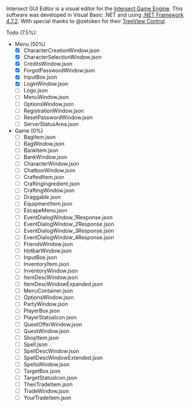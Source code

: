 Intersect GUI Editor is a visual editor for the [Intersect Game Engine](https://www.ascensiongamedev.com). This software was developed in Visual Basic .NET and using [.NET Framework 4.7.2](https://dotnet.microsoft.com/download/dotnet-framework/net472). With special thanks to @zetoken for their [TreeView Control](https://github.com/zetoken/JSon-Editor).

Todo (7.5%):
- Menu (50%)
  - [x] CharacterCreationWindow.json
  - [x] CharacterSelectionWindow.json
  - [x] CreditsWindow.json
  - [x] ForgotPasswordWindow.json
  - [x] InputBox.json
  - [x] LoginWindow.json
  - [ ] Logo.json
  - [ ] MenuWindow.json
  - [ ] OptionsWindow.json
  - [ ] RegistrationWindow.json
  - [ ] ResetPasswordWindow.json
  - [ ] ServerStatusArea.json
- Game (0%)
  - [ ] BagItem.json
  - [ ] BagWindow.json
  - [ ] BankItem.json
  - [ ] BankWindow.json
  - [ ] CharacterWindow.json
  - [ ] ChatboxWindow.json
  - [ ] CraftedItem.json
  - [ ] CraftingIngredient.json
  - [ ] CraftingWindow.json
  - [ ] Draggable.json
  - [ ] EquipmentItem.json
  - [ ] EscapeMenu.json
  - [ ] EventDialogWindow_1Response.json
  - [ ] EventDialogWindow_2Response.json
  - [ ] EventDialogWindow_3Response.json
  - [ ] EventDialogWindow_4Response.json
  - [ ] FriendsWindow.json
  - [ ] HotbarWindow.json
  - [ ] InputBox.json
  - [ ] InventoryItem.json
  - [ ] InventoryWindow.json
  - [ ] ItemDescWindow.json
  - [ ] ItemDescWindowExpanded.json
  - [ ] MenuContainer.json
  - [ ] OptionsWindow.json
  - [ ] PartyWindow.json
  - [ ] PlayerBox.json
  - [ ] PlayerStatusIcon.json
  - [ ] QuestOfferWindow.json
  - [ ] QuestWindow.json
  - [ ] ShopItem.json
  - [ ] Spell.json
  - [ ] SpellDescWindow.json
  - [ ] SpellDescWindowExtended.json
  - [ ] SpellsWindow.json
  - [ ] TargetBox.json
  - [ ] TargetStatusIcon.json
  - [ ] TheirTradeItem.json
  - [ ] TradeWindow.json
  - [ ] YourTradeItem.json
